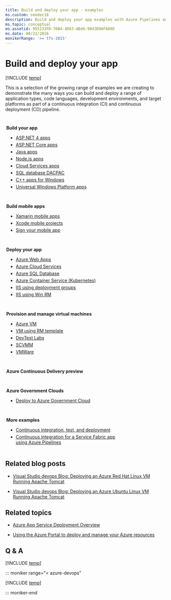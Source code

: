```yaml
---
title: Build and deploy your app - examples
ms.custom: seodec18
description: Build and deploy your app examples with Azure Pipelines and Team Foundation Server
ms.topic: conceptual
ms.assetid: 955133FD-76B4-4D63-AB46-9043D96F8A9D
ms.date: 08/22/2016
monikerRange: '>= tfs-2015'
---
```


# Build and deploy your app

[!INCLUDE [temp](../includes/version.md)]

<!--- NOT INCLUDED IN TOC -->

This is a selection of the growing range of examples we are creating
to demonstrate the many ways you can build and deploy
a range of application types, code languages, development
environments, and target platforms as part of a
continuous integration (CI) and continuous deployment (CD) pipeline.

<div style="float:left;width:325px;margin:3px">
<p style="font-weight:bold;padding-top:10px">Build your app</p>
<ul style="padding-left:30px">
 <li style="margin-bottom:5px"><a href="aspnet/build-aspnet-4.md">ASP.NET 4 apps</a></li>
 <li style="margin-bottom:5px"><a href="../ecosystems/dotnet-core.md">ASP.NET Core apps</a></li>
 <li style="margin-bottom:5px"><a href="../ecosystems/java.md">Java apps</a></li>
 <li style="margin-bottom:5px"><a href="../ecosystems/javascript.md">Node.js apps</a></li>
 <li style="margin-bottom:5px"><a href="aspnet/build-aspnet-cloudservice.md">Cloud Services apps</a></li>
 <li style="margin-bottom:5px"><a href="aspnet/build-aspnet-dacpac.md">SQL database DACPAC</a></li>
 <li style="margin-bottom:5px"><a href="windows/cpp.md">C++ apps for Windows</a></li>
 <li style="margin-bottom:5px"><a href="windows/universal.md">Universal Windows Platform apps</a></li>
</ul>
</div>

<div style="float:left;width:325px;margin:3px">
<p style="font-weight:bold;padding-top:10px">Build mobile apps</p>
<ul style="padding-left:30px">
 <li style="margin-bottom:5px"><a href="../ecosystems/xamarin.md">Xamarin mobile apps</a></li>
 <li style="margin-bottom:5px"><a href="../ecosystems/xcode.md">Xcode mobile projects</a></li>
 <li style="margin-bottom:5px"><a href="mobile/app-signing.md">Sign your mobile app</a></li>
</ul>
</div>

<div style="clear:left"></div>

<div style="float:left;width:325px;margin:3px">
<p style="font-weight:bold;padding-top:10px">Deploy your app</p>
<ul style="padding-left:30px">
 <li style="margin-bottom:5px"><a href="cd/deploy-webdeploy-webapps.md" data-raw-source="[Azure Web Apps](cd/deploy-webdeploy-webapps.md)">Azure Web Apps</a></li>
 <li style="margin-bottom:5px"><a href="cd/deploy-cloudservice-cloudservice.md" data-raw-source="[Azure Cloud Services](cd/deploy-cloudservice-cloudservice.md)">Azure Cloud Services</a></li>
 <li style="margin-bottom:5px"><a href="../targets/azure-sqldb.md" data-raw-source="[Azure SQL Database](../targets/azure-sqldb.md)">Azure SQL Database</a></li>
 <li style="margin-bottom:5px"><a href="cd/azure/deploy-container-kubernetes.md" data-raw-source="[Azure Container Service (Kubernetes)](cd/azure/deploy-container-kubernetes.md)">Azure Container Service (Kubernetes)</a></li>
 <li style="margin-bottom:5px"><a href="cd/deploy-webdeploy-iis-deploygroups.md" data-raw-source="[IIS using deployment groups](cd/deploy-webdeploy-iis-deploygroups.md)">IIS using deployment groups</a></li>
 <li style="margin-bottom:5px"><a href="cd/deploy-webdeploy-iis-winrm.md" data-raw-source="[IIS using Win RM](cd/deploy-webdeploy-iis-winrm.md)">IIS using Win RM</a></li>
</ul>
</div>

<div style="float:left;width:325px;margin:3px">
<p style="font-weight:bold;padding-top:10px;">Provision and manage virtual machines</p>
<ul style="padding-left:30px">
<li style="margin-bottom:5px"><a href="cd/azure/deploy-provision-azure-vm.md" data-raw-source="[Azure VM](cd/azure/deploy-provision-azure-vm.md)">Azure VM</a></li>
<li style="margin-bottom:5px"><a href="cd/azure/build-azure-vm-template.md" data-raw-source="[VM using RM template](cd/azure/build-azure-vm-template.md)">VM using RM template</a></li>
<li style="margin-bottom:5px"><a href="cd/azure/deploy-provision-devtest-lab.md" data-raw-source="[DevTest Labs](cd/azure/deploy-provision-devtest-lab.md)">DevTest Labs</a></li>
<li style="margin-bottom:5px"><a href="../targets/scvmm.md" data-raw-source="[SCVMM](../targets/scvmm.md)">SCVMM</a></li>
<li style="margin-bottom:5px"><a href="../targets/vmware.md" data-raw-source="[VMWare](../targets/vmware.md)">VMWare</a></li>
</ul>
</div>

<div style="clear:left"></div>

<div style="float:left;width:325px;margin:3px">
<p style="font-weight:bold;padding-top:10px">Azure Continuous Delivery preview</p>
<ul style="padding-left:30px">
</ul>
</div>

<div style="float:left;width:325px;margin:3px">
<p style="font-weight:bold;padding-top:10px">Azure Government Clouds</p>
<ul style="padding-left:30px">
 <li style="margin-bottom:5px"><a href="../library/government-cloud.md" data-raw-source="[Deploy to Azure Government Cloud](../library/government-cloud.md)">Deploy to Azure Government Cloud</a></li>
</ul>
</div>

<div style="clear:left"></div>

<div style="float:left;width:370px;margin:3px">
<p style="font-weight:bold;padding-top:10px">More examples</p>
<ul style="padding-left:30px">
 <li style="margin-bottom:5px"><a href="../test/example-continuous-testing.md" data-raw-source="[Continuous integration, test, and deployment](../test/example-continuous-testing.md)">Continuous integration, test, and deployment</a></li>
 <li style="margin-bottom:5px"><a href="https://azure.microsoft.com/documentation/articles/service-fabric-set-up-continuous-integration/" data-raw-source="[Continuous integration for a Service Fabric app using Azure Pipelines](https://azure.microsoft.com/documentation/articles/service-fabric-set-up-continuous-integration/)">Continuous integration for a Service Fabric app using Azure Pipelines</a></li>
</ul>
</div>

<div style="clear:left"></div>

## Related blog posts

- [Visual Studio devops Blog: Deploying an Azure Red Hat Linux VM Running Apache Tomcat](https://devblogs.microsoft.com/devops/deploying-an-azure-red-hat-linux-vm-running-apache-tomcat-for-use-with-visual-studio-team-services-and-team-foundation-server/)

- [Visual Studio devops Blog: Deploying an Azure Ubuntu Linux VM Running Apache Tomcat](https://devblogs.microsoft.com/devops/deploying-an-azure-ubuntu-linux-vm-running-apache-tomcat-for-use-with-visual-studio-team-services-and-team-foundation-server/)

## Related topics

- [Azure App Service Deployment Overview](https://azure.microsoft.com/documentation/articles/app-service-deployment-readme/)

- [Using the Azure Portal to deploy and manage your Azure resources](https://azure.microsoft.com/documentation/articles/resource-group-portal/)

## Q & A

<!-- BEGINSECTION class="md-qanda" -->

[!INCLUDE [temp](../includes/qa-agents.md)]

::: moniker range="< azure-devops"

[!INCLUDE [temp](../includes/qa-versions.md)]

::: moniker-end

<!-- ENDSECTION -->
